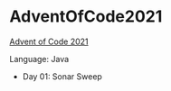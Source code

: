 # AdventOfCode2021
[Advent of Code 2021](https://adventofcode.com/2021)

Language: Java

- Day 01: Sonar Sweep
